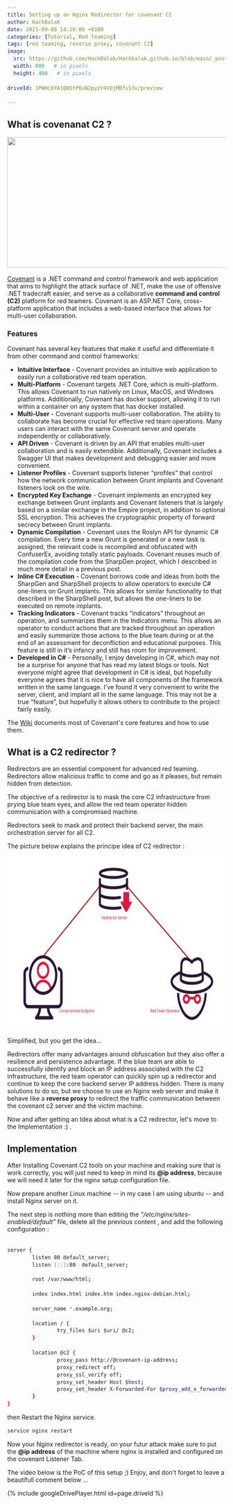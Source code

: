 ```yaml
---
title: Setting up an Nginx Redirector for covenant C2
author: HackBalak
date: 2021-09-08 14:10:00 +0100
categories: [Tutorial, Red Teaming]
tags: [red teaming, reverse proxy, covenant C2]
image:
  src: https://github.com/HackBalak/Hackbalak.github.io/blob/main/_posts/Aseets/set-up-nginx-c2-redirector/C2-redirector_principe.png?raw=true
  width: 600   # in pixels
  height: 400   # in pixels  
  
driveId: 1PWHL6YA1QNStP6uN2pyzY4VQjMBfsS3v/preview

---
```


## What is covenanat C2 ?

<img src="https://raw.githubusercontent.com/wiki/cobbr/Covenant/covenant.png?raw=true" width="1200" height="300">

[Covenant](https://github.com/cobbr/Covenant) is a .NET command and control framework and web application that aims to highlight the attack surface of .NET, make the use of offensive .NET tradecraft easier, and serve as a collaborative **command and control (C2)** platform for red teamers.
Covenant is an ASP.NET Core, cross-platform application that includes a web-based interface that allows for multi-user collaboration.

### Features

Covenant has several key features that make it useful and differentiate it from other command and control frameworks:

- **Intuitive Interface** - Covenant provides an intuitive web application to easily run a collaborative red team operation.
- **Multi-Platform** - Covenant targets .NET Core, which is  multi-platform. This allows Covenant to run natively on Linux, MacOS,  and Windows platforms. Additionally, Covenant has docker support,  allowing it to run within a container on any system that has docker  installed.
- **Multi-User** - Covenant supports multi-user  collaboration. The ability to collaborate has become crucial for  effective red team operations. Many users can interact with the same  Covenant server and operate independently or collaboratively.
- **API Driven** - Covenant is driven by an API that enables  multi-user collaboration and is easily extendible. Additionally,  Covenant includes a Swagger UI that makes development and debugging  easier and more convenient.
- **Listener Profiles** - Covenant supports listener  “profiles” that control how the network communication between Grunt  implants and Covenant listeners look on the wire.
- **Encrypted Key Exchange** - Covenant implements an  encrypted key exchange between Grunt implants and Covenant listeners  that is largely based on a similar exchange in the Empire project, in  addition to optional SSL encryption. This achieves the cryptographic  property of forward secrecy between Grunt implants.
- **Dynamic Compilation** - Covenant uses the Roslyn API for  dynamic C# compilation. Every time a new Grunt is generated or a new  task is assigned, the relevant code is recompiled and obfuscated with  ConfuserEx, avoiding totally static payloads. Covenant reuses much of  the compilation code from the SharpGen project, which I described in  much more detail in a previous post.
- **Inline C# Execution** - Covenant borrows code and ideas  from both the SharpGen and SharpShell projects to allow operators to  execute C# one-liners on Grunt implants. This allows for similar  functionality to that described in the SharpShell post, but allows the  one-liners to be executed on remote implants.
- **Tracking Indicators** - Covenant tracks “indicators”  throughout an operation, and summarizes them in the Indicators menu.  This allows an operator to conduct actions that are tracked throughout  an operation and easily summarize those actions to the blue team during  or at the end of an assessment for deconfliction and educational  purposes. This feature is still in it’s infancy and still has room for  improvement.
- **Developed in C#** - Personally, I enjoy developing in C#, which may not be a surprise for anyone that has read my latest blogs or tools. Not everyone might agree that development in C# is ideal, but  hopefully everyone agrees that it is nice to have all components of the  framework written in the same language. I’ve found it very convenient to write the server, client, and implant all in the same language. This  may not be a true “feature”, but hopefully it allows others to  contribute to the project fairly easily.


The [Wiki](https://github.com/cobbr/Covenant/wiki) documents most of Covenant's core features and how to use them.

## What is a C2 redirector ?

Redirectors are an essential component for advanced red teaming. Redirectors allow malicious traffic to come and go as it pleases, but remain hidden from detection.

The objective of a redirector is to mask the core C2 infrastructure from prying blue team eyes, and allow the red team operator hidden communication with a compromised machine.

Redirectors seek to mask and protect their backend server, the main orchestration server for all C2.

The picture below explains the principe idea of C2 redirector :

<img src="https://github.com/HackBalak/Hackbalak.github.io/blob/main/_posts/Aseets/set-up-nginx-c2-redirector/C2-redirector.png?raw=true" width="600" height="400">

Simplified, but you get the idea...

Redirectors offer many advantages around obfuscation but they also offer a resilience and persistence advantage. If the blue team are able to successfully identify and block an IP address associated with the C2 infrastructure, the red team operator can quickly spin up a redirector and continue to keep the core backend server IP address hidden. 
There is many solutions to do so, but we choose to use an Nginx web server and make it behave like a **reverse proxy** to redirect the traffic communication between the covenant c2 server and the victim machine.

Now and after getting an Idea about what is a C2 redirector, let's move to the Implementation :) .

## Implementation

After Installing Covenant C2 tools on your machine and making sure that is work correctly, you will just need to keep in mind its **@ip address**, because we will need it later for the nginx setup configuration file. 

Now prepare another Linux machine -- in my case I am using ubuntu -- and install Nginx server on it. 

The next step is nothing more than editing the _"/etc/nginx/sites-enabled/default"_ file, delete all the previous content , and add the following configuration :
```bash

server {
        listen 80 default_server;
        listen [::]:80  default_server;

        root /var/www/html;

        index index.html index.htm index.nginx-debian.html;

        server_name *.example.org;

        location / {
                try_files $uri $uri/ @c2;
        }

        location @c2 {
                proxy_pass http://@covenant-ip-address;
                proxy_redirect off;
                proxy_ssl_verify off;
                proxy_set_header Host $host;
                proxy_set_header X-Forwarded-For $proxy_add_x_forwarded_for;
        }
}

```

then Restart the Nginx service.
```bash
service nginx restart
```

Now your Nginx redirector is ready, on your futur attack make sure to put the **@ip address** of the machine where nginx is installed and configured on the covenant Listener Tab.

The video below is the PoC of this setup ;) 
Enjoy, and don't forget to leave a beautifull comment below ...

{% include googleDrivePlayer.html id=page.driveId %}

